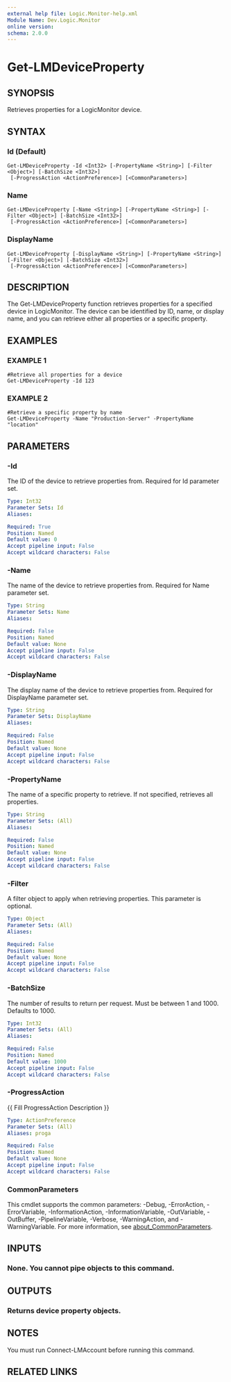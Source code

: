 ```yaml
---
external help file: Logic.Monitor-help.xml
Module Name: Dev.Logic.Monitor
online version:
schema: 2.0.0
---
```


# Get-LMDeviceProperty

## SYNOPSIS
Retrieves properties for a LogicMonitor device.

## SYNTAX

### Id (Default)
```
Get-LMDeviceProperty -Id <Int32> [-PropertyName <String>] [-Filter <Object>] [-BatchSize <Int32>]
 [-ProgressAction <ActionPreference>] [<CommonParameters>]
```

### Name
```
Get-LMDeviceProperty [-Name <String>] [-PropertyName <String>] [-Filter <Object>] [-BatchSize <Int32>]
 [-ProgressAction <ActionPreference>] [<CommonParameters>]
```

### DisplayName
```
Get-LMDeviceProperty [-DisplayName <String>] [-PropertyName <String>] [-Filter <Object>] [-BatchSize <Int32>]
 [-ProgressAction <ActionPreference>] [<CommonParameters>]
```

## DESCRIPTION
The Get-LMDeviceProperty function retrieves properties for a specified device in LogicMonitor.
The device can be identified by ID, name, or display name, and you can retrieve either all properties or a specific property.

## EXAMPLES

### EXAMPLE 1
```
#Retrieve all properties for a device
Get-LMDeviceProperty -Id 123
```

### EXAMPLE 2
```
#Retrieve a specific property by name
Get-LMDeviceProperty -Name "Production-Server" -PropertyName "location"
```

## PARAMETERS

### -Id
The ID of the device to retrieve properties from.
Required for Id parameter set.

```yaml
Type: Int32
Parameter Sets: Id
Aliases:

Required: True
Position: Named
Default value: 0
Accept pipeline input: False
Accept wildcard characters: False
```

### -Name
The name of the device to retrieve properties from.
Required for Name parameter set.

```yaml
Type: String
Parameter Sets: Name
Aliases:

Required: False
Position: Named
Default value: None
Accept pipeline input: False
Accept wildcard characters: False
```

### -DisplayName
The display name of the device to retrieve properties from.
Required for DisplayName parameter set.

```yaml
Type: String
Parameter Sets: DisplayName
Aliases:

Required: False
Position: Named
Default value: None
Accept pipeline input: False
Accept wildcard characters: False
```

### -PropertyName
The name of a specific property to retrieve.
If not specified, retrieves all properties.

```yaml
Type: String
Parameter Sets: (All)
Aliases:

Required: False
Position: Named
Default value: None
Accept pipeline input: False
Accept wildcard characters: False
```

### -Filter
A filter object to apply when retrieving properties.
This parameter is optional.

```yaml
Type: Object
Parameter Sets: (All)
Aliases:

Required: False
Position: Named
Default value: None
Accept pipeline input: False
Accept wildcard characters: False
```

### -BatchSize
The number of results to return per request.
Must be between 1 and 1000.
Defaults to 1000.

```yaml
Type: Int32
Parameter Sets: (All)
Aliases:

Required: False
Position: Named
Default value: 1000
Accept pipeline input: False
Accept wildcard characters: False
```

### -ProgressAction
{{ Fill ProgressAction Description }}

```yaml
Type: ActionPreference
Parameter Sets: (All)
Aliases: proga

Required: False
Position: Named
Default value: None
Accept pipeline input: False
Accept wildcard characters: False
```

### CommonParameters
This cmdlet supports the common parameters: -Debug, -ErrorAction, -ErrorVariable, -InformationAction, -InformationVariable, -OutVariable, -OutBuffer, -PipelineVariable, -Verbose, -WarningAction, and -WarningVariable. For more information, see [about_CommonParameters](http://go.microsoft.com/fwlink/?LinkID=113216).

## INPUTS

### None. You cannot pipe objects to this command.
## OUTPUTS

### Returns device property objects.
## NOTES
You must run Connect-LMAccount before running this command.

## RELATED LINKS

